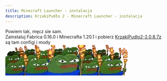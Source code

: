 ```yaml
---
title: Minecraft Launcher - instalacja
description: KrzakiPudło 2 - Minecraft Launcher - instalacja
---
```


Powiem tak, męcz sie sam. <br>
Zainstaluj Fabrica 0.16.0 i Minecrafta 1.20.1 i pobierz [KrzakiPudlo2-2.0.8.7z](https://frog02-20559.wykr.es/KrzakiPudlo2-2.0.8.7z) są tam configi i mody
![peeporiot](../../../assets/4x.webp)